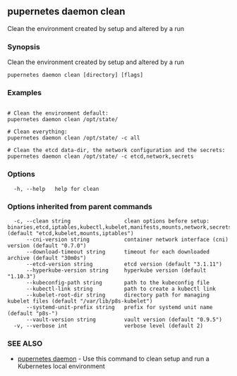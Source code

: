 ## pupernetes daemon clean

Clean the environment created by setup and altered by a run

### Synopsis

Clean the environment created by setup and altered by a run

```
pupernetes daemon clean [directory] [flags]
```

### Examples

```

# Clean the environment default:
pupernetes daemon clean /opt/state/

# Clean everything:
pupernetes daemon clean /opt/state/ -c all

# Clean the etcd data-dir, the network configuration and the secrets:
pupernetes daemon clean /opt/state/ -c etcd,network,secrets

```

### Options

```
  -h, --help   help for clean
```

### Options inherited from parent commands

```
  -c, --clean string                 clean options before setup: binaries,etcd,iptables,kubectl,kubelet,manifests,mounts,network,secrets,systemd,all,none (default "etcd,kubelet,mounts,iptables")
      --cni-version string           container network interface (cni) version (default "0.7.0")
      --download-timeout string      timeout for each downloaded archive (default "30m0s")
      --etcd-version string          etcd version (default "3.1.11")
      --hyperkube-version string     hyperkube version (default "1.10.3")
      --kubeconfig-path string       path to the kubeconfig file
      --kubectl-link string          path to create a kubectl link
      --kubelet-root-dir string      directory path for managing kubelet files (default "/var/lib/p8s-kubelet")
      --systemd-unit-prefix string   prefix for systemd unit name (default "p8s-")
      --vault-version string         vault version (default "0.9.5")
  -v, --verbose int                  verbose level (default 2)
```

### SEE ALSO

* [pupernetes daemon](pupernetes_daemon.md)	 - Use this command to clean setup and run a Kubernetes local environment

